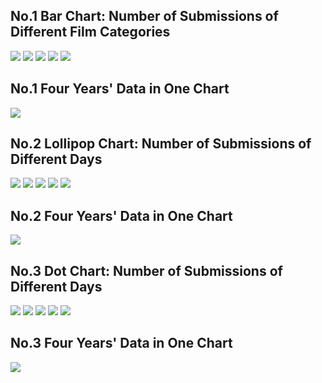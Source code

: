 No.1 Bar Chart: Number of Submissions of Different Film Categories
------------------------------------------------------------------

![](AFF%20pic/unnamed-chunk-2-1.png)
![](AFF%20pic/unnamed-chunk-2-2.png)
![](AFF%20pic/unnamed-chunk-2-3.png)
![](AFF%20pic/unnamed-chunk-2-4.png)
![](AFF%20pic/unnamed-chunk-2-5.png)

No.1 Four Years' Data in One Chart
-----------------------------------

![](AFF%20pic/unnamed-chunk-3-1.png)

No.2 Lollipop Chart: Number of Submissions of Different Days
------------------------------------------------------------

![](AFF%20pic/unnamed-chunk-4-1.png)
![](AFF%20pic/unnamed-chunk-4-2.png)
![](AFF%20pic/unnamed-chunk-4-3.png)
![](AFF%20pic/unnamed-chunk-4-4.png)
![](AFF%20pic/unnamed-chunk-4-5.png)

No.2 Four Years' Data in One Chart
-----------------------------------

![](AFF%20pic/unnamed-chunk-5-1.png)

No.3 Dot Chart: Number of Submissions of Different Days
-------------------------------------------------------

![](AFF%20pic/unnamed-chunk-6-1.png)
![](AFF%20pic/unnamed-chunk-6-2.png)
![](AFF%20pic/unnamed-chunk-6-3.png)
![](AFF%20pic/unnamed-chunk-6-4.png)
![](AFF%20pic/unnamed-chunk-6-5.png)

No.3 Four Years' Data in One Chart
-----------------------------------

![](AFF%20pic/unnamed-chunk-7-1.png)
